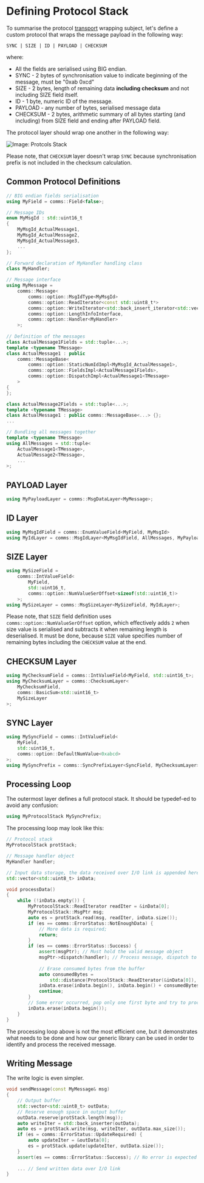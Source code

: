 # Defining Protocol Stack

To summarise the protocol [transport](head.md) wrapping subject,
let's define a custom protocol that wraps the message payload in the following way:
```
SYNC | SIZE | ID | PAYLOAD | CHECKSUM 
```
where:

- All the fields are serialised using BIG endian.
- SYNC - 2 bytes of synchronisation value to indicate beginning of the message, 
must be "0xab 0xcd"
- SIZE - 2 bytes, length of remaining data **including checksum** and not 
including SIZE field itself.
- ID - 1 byte, numeric ID of the message.
- PAYLOAD - any number of bytes, serialised message data
- CHECKSUM - 2 bytes, arithmetic summary of all bytes starting (and including) 
from SIZE field and ending after PAYLOAD field.

The protocol layer should wrap one another in the following way:

![Image: Protcols Stack](../image/protocol_stack.png)

Please note, that `CHECKSUM` layer doesn't wrap `SYNC` because synchronisation
prefix is not included in the checksum calculation.

## Common Protocol Definitions

```cpp
// BIG endian fields serialisation
using MyField = comms::Field<false>; 

// Message IDs
enum MyMsgId : std::uint16_t
{
    MyMsgId_ActualMessage1,
    MyMsgId_ActualMessage2,
    MyMsgId_ActualMessage3,
    ...
};

// Forward declaration of MyHandler handling class
class MyHandler;

// Message interface
using MyMessage = 
    comms::Message<
        comms::option::MsgIdType<MyMsgId>
        comms::option::ReadIterator<const std::uint8_t*>
        comms::option::WriteIterator<std::back_insert_iterator<std::vector<std::uint8_t> > >,
        comms::option::LengthInfoInterface,
        comms::option::Handler<MyHandler>
    >;
    
// Definition of the messages
class ActualMessage1Fields = std::tuple<...>;
template <typename TMessage>
class ActualMessage1 : public
    comms::MessageBase<
        comms::option::StaticNumIdImpl<MyMsgId_ActualMessage1>,
        comms::option::FieldsImpl<ActualMessage1Fields>,
        comms::option::DispatchImpl<ActualMessage1<TMessage>
    >
{
};

class ActualMessage2Fields = std::tuple<...>;
template <typename TMessage>
class ActualMessage1 : public comms::MessageBase<...> {};
...

// Bundling all messages together
template <typename TMessage>
using AllMessages = std::tuple<
    ActualMessage1<TMessage>,
    ActualMessage2<TMessage>,
    ...
>;
```

## PAYLOAD Layer

```cpp
using MyPayloadLayer = comms::MsgDataLayer<MyMessage>;
```

## ID Layer

```cpp
using MyMsgIdField = comms::EnumValueField<MyField, MyMsgId>
using MyIdLayer = comms::MsgIdLayer<MyMsgIdField, AllMessages, MyPayloadLayer>;
```

## SIZE Layer

```cpp
using MySizeField = 
    comms::IntValueField<
        MyField, 
        std::uint16_t,
        comms::option::NumValueSerOffset<sizeof(std::uint16_t)>
    >; 
using MySizeLayer = comms::MsgSizeLayer<MySizeField, MyIdLayer>;
```
Please note, that `SIZE` field definition uses `comms::option::NumValueSerOffset`
option, which effectively adds `2` when size value is serialised and 
subtracts it when remaining length is deserialised. It must be done, because
`SIZE` value specifies number of remaining bytes including the `CHECKSUM` value at the end.

## CHECKSUM Layer

```cpp
using MyChecksumField = comms::IntValueField<MyField, std::uint16_t>;
using MyChecksumLayer = comms::ChecksumLayer<
    MyChecksumField,
    comms::BasicSum<std::uint16_t>
    MySizeLayer
>;
```

## SYNC Layer

```cpp
using MySyncField = comms::IntValueField<
    MyField, 
    std::uint16_t, 
    comms::option::DefaultNumValue<0xabcd> 
>;
using MySyncPrefix = comms::SyncPrefixLayer<SyncField, MyChecksumLayer>;
```

## Processing Loop

The outermost layer defines a full protocol stack. It should be typedef-ed to avoid any confusion: 
```cpp
using MyProtocolStack MySyncPrefix;
```

The processing loop may look like this:
```cpp
// Protocol stack
MyProtocolStack protStack;

// Message handler object
MyHandler handler;

// Input data storage, the data received over I/O link is appended here
std::vector<std::uint8_t> inData;

void processData()
{
    while (!inData.empty()) {
        MyProtocolStack::ReadIterator readIter = &inData[0];
        MyProtocolStack::MsgPtr msg;
        auto es = protStack.read(msg, readIter, inData.size());
        if (es == comms::ErrorStatus::NotEnoughData) {
            // More data is required;
            return;
        }
        if (es == comms::ErrorStatus::Success) {
            assert(msgPtr); // Must hold the valid message object
            msgPtr->dispatch(handler); // Process message, dispatch to handling function
            
            // Erase consumed bytes from the buffer
            auto consumedBytes = 
                std::distance(ProtocolStack::ReadIterator(&inData[0]), readIter);
            inData.erase(inData.begin(), inData.begin() + consumedBytes);
            continue;
        }
        // Some error occurred, pop only one first byte and try to process again
        inData.erase(inData.begin());
    }
}
```
The processing loop above is not the most efficient one, but it demonstrates 
what needs to be done and how our generic library can be used in order to identify 
and process the received message.

## Writing Message

The write logic is even simpler. 
```cpp
void sendMessage(const MyMessage& msg)
{
    // Output buffer
    std::vector<std::uint8_t> outData; 
    // Reserve enough space in output buffer
    outData.reserve(protStack.length(msg)); 
    auto writeIter = std::back_inserter(outData);
    auto es = protStack.write(msg, writeIter, outData.max_size());
    if (es = comms::ErrorStatus::UpdateRequired) {
        auto updateIter = &outData[0];
        es = protStack.update(updateIter, outData.size());
    }
    assert(es == comms::ErrorStatus::Success); // No error is expected
    
    ... // Send written data over I/O link
}
```
